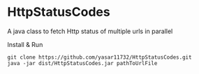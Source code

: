 HttpStatusCodes
===============

A java class to fetch Http status of multiple urls in parallel


Install & Run

    git clone https://github.com/yasar11732/HttpStatusCodes.git
    java -jar dist/HttpStatusCodes.jar pathToUrlFile
